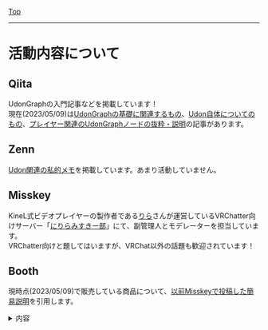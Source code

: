 [Top](../)

---

# 活動内容について
## Qiita
UdonGraphの入門記事などを掲載しています！  
現在(2023/05/09)は[UdonGraphの基礎に関連するもの](https://qiita.com/Sayamame/items/c36a1a87d4189d51099c)、[Udon自体についてのもの](https://qiita.com/Sayamame/items/69ba9e25390f8068d5a6)、[プレイヤー関連のUdonGraphノードの抜粋・説明](https://qiita.com/Sayamame/items/10ea6dc48ebb6d3e8655)の記事があります。  

## Zenn
[Udon関連の私的メモ](https://zenn.dev/sayamame/scraps/90f95397828250)を掲載しています。あまり活動していません。  

## Misskey
KineL式ビデオプレイヤーの製作者である[りら](https://misskey.niri.la/@ni_rilana)さんが運営しているVRChatter向けサーバー「[にりらみすきー部](https://misskey.niri.la/)」にて、副管理人とモデレーターを担当しています。  
VRChatter向けと題してはいますが、VRChat以外の話題も歓迎されています！

## Booth
現時点(2023/05/09)で販売している商品について、[以前Misskeyで投稿した簡易説明](https://misskey.niri.la/notes/9e2jdr64qs)を引用します。
<details><summary>内容</summary>

私が[Booth](https://sayamame-beans.booth.pm/)で出している商品達をご紹介！(今のところ全て無料！)  

---
### 【無料】アニメーション同期システム【UdonGraph】
---
UdonGraph製、アニメーションを自動で同期するギミック！  
付属のprefabをHierarchyに置いて、同期したいAnimatorをセットするだけでOK！  
フレンドが、SDK2の時は公式のComponentで簡単に同期出来たのに、SDK3だと出来ない……と言っていたので、作っちゃいました！  

以下の機能を備えています。
- 自動同期の周期を変更可能
- 同期完了時に他のUdon向けにイベントを発火可能
- 他のUdonから手動同期の指示が可能

また、prefabは2つあり、
- Light版  
各Animatorの全レイヤーについて、Animation1つに対して時間を同期可能
- Full版  
各Animatorの全レイヤーについて、パラメーター、再生中のステート、時間が同期可能(各ステートにMultiplier Parameterを設定することで、速度も同期可能)  

こちら、[黄金楽園](https://vrchat.com/home/world/wrld_2ebe7a5f-a0b0-4459-9452-1583480d9b43)や[ぽこピーランド](https://vrchat.com/home/world/wrld_6f55a286-b851-4d3e-8933-e7a31138edd7)(?!)などでご利用いただいているようです！(ありがとうございます！)  

---
### 【無料】アナログ時計【Udon配布】
---
UdonGraph製の時計！  
秒針が動くと分針が少しずつ動くところがこだわりポイント。  
また、秒針の音が鳴ります。  
一応Udonを配布するのが主目的だったので、付属のprefabはサンプル用…だったのですが、マテリアルとか付けたらそれっぽくなったのでそのままご利用いただけます。  
おまけ版を買うと卓上時計も付いてきます。  

[Q's Library](https://vrchat.com/home/world/wrld_16008b3b-0802-475d-b58c-39faeb624fef)など幾つかのワールドでご利用いただいています～(ありがとうございます！)  

---
### 【無料】スイッチ数種類【説明付きUdon配布】
---
UdonGraph製のスイッチ！  
Interactしてオンオフを切り替えるタイプと、オブジェクトを入れ替えるタイプがあります。(それぞれ、ローカル版とグローバル版あり)  
ただ、3Dモデルは付属していません(ただの小さなCube)  

UdonGraphの中身を覗くと説明がついているので、Udonの勉強にも使えるかも…？  

---
### 【無料】テレポーター【説明付きUdon配布】
---
UdonGraph製のテレポーター！  
Interactするとテレポート出来ます。  
こちらも3Dモデルは無くて、Cubeです…(3Dモデル作れない)  

UdonGraphの中身を覗くと説明がついているので、Udonの勉強にも使えるかも…？  

---
### 【無料】デジタル時計【Udon配布】
---
UdonGraph製のデジタル時計！  
とってもシンプルな見た目のサンプルしか付いていませんし、UdonGraphの説明も付属していないのですが、あまり複雑ではないのでUdonの勉強にも使えそうです。  

---
### 【VRChat】AFK時に自動でミュートするOSCツール
---
Windows上で動作するOSCツール！  
AFKに移行した時に、パラメーターの変化を検知して、VRCのマイクをミュートします。  
利用には、OSCが有効になっていることと、AFK検知が有効になっていること、ミュートが切り替え式の設定であることが必要です。  

なお、ソースコードも公開しています。(Windows以外でもご利用いただけるかも?)  

---
### VRCPhysBone-Relocator【無料 / Free】
--- 
Unityのエディタ拡張！  
PhysBoneの"Root Transform"設定を確認して、そのGameObjectの位置にPBコンポーネントを移動させることが出来ます。  

VRM Converter for VRChatでVRoidから変換したアバターなどでよく見られる、「1つのGameObjectに大量のPBコンポーネントが含まれていて、どのコンポーネントがどのボーンと対応するか分からない」ような場合などで役立ちます！  

こちらもソースコードを公開しています。  

---
</details>